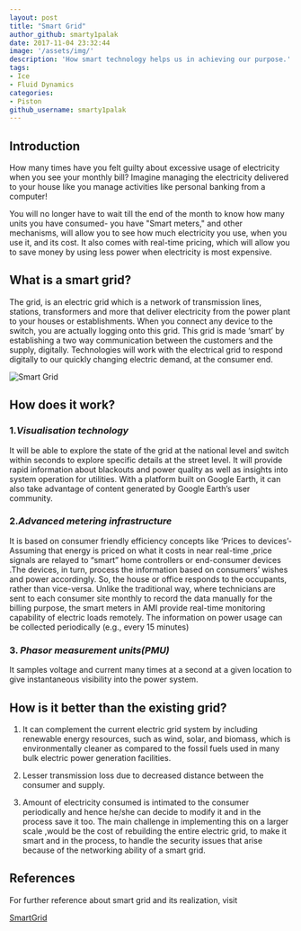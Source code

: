 ```yaml
---
layout: post
title: "Smart Grid"
author_github: smarty1palak
date: 2017-11-04 23:32:44
image: '/assets/img/'
description: 'How smart technology helps us in achieving our purpose.'
tags:
- Ice
- Fluid Dynamics
categories:
- Piston
github_username: smarty1palak
---
```


## Introduction

How many times have you felt guilty about excessive usage of electricity when you see your monthly bill? Imagine managing the electricity delivered to your house like you manage activities like personal banking from a computer!

You will no longer have to wait till the end of the month to know how many units you have consumed- you have "Smart meters," and other mechanisms, will allow you to see how much electricity you use, when you use it, and its cost. It also comes with real-time pricing, which will allow you to save money by using less power when electricity is most expensive.

## What is a smart grid?

The grid, is an electric grid which is a network of transmission lines, stations, transformers and more that deliver electricity from the power plant to your houses or establishments. When you connect any device to the switch, you are actually logging onto this grid. This grid is made ‘smart’ by establishing a two way communication between the customers and the supply, digitally. Technologies will work with the electrical grid to respond digitally to our quickly changing electric demand, at the consumer end.

![Smart Grid](/blog/assets/img/image1.gif)

## How does it work?

### 1.*Visualisation technology* 

It will be able to explore the state of the grid at the national level and switch within seconds to explore specific details at the street level. It will provide rapid information about blackouts and power quality as well as insights into system operation for utilities. With a platform built on Google Earth, it can also take advantage of content generated by Google Earth’s user community.

### 2.*Advanced metering infrastructure*

It is based on consumer friendly efficiency concepts like ‘Prices to devices’-Assuming that energy is priced on what it costs in near real-time ,price signals are relayed to “smart” home controllers or end-consumer devices .The devices, in turn, process the information based on consumers’ wishes and power accordingly. So, the house or office responds to the occupants, rather than vice-versa. Unlike the traditional way, where technicians are sent to each consumer site monthly to record the data manually for the billing purpose, the smart meters in AMI provide real-time monitoring capability of electric loads remotely. The information on power usage can be collected periodically (e.g., every 15 minutes)

### 3. *Phasor measurement units(PMU)* 
It samples voltage and current many times at a second at a given location to give instantaneous visibility into the power system.

## How is it better than the existing grid?

1.  It can complement the current electric grid system by including renewable energy resources, such as wind, solar, and biomass, which is environmentally cleaner as compared to the fossil fuels used in many bulk electric power generation facilities.

2.  Lesser transmission loss due to decreased distance between the consumer and supply.

3.  Amount of electricity consumed is intimated to the consumer periodically and hence he/she can decide to modify it and in the process save it too. The main challenge in implementing this on a larger scale ,would be the cost of rebuilding the entire electric  grid, to make it smart and in the process, to handle the security issues that arise because of the networking ability of a smart grid.

## References

For further reference about smart grid and its realization, visit

[SmartGrid](https://energy.gov/oe/activities/technology-development/grid-modernization-and-smart-grid)
